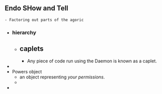 ## Endo SHow and Tell
	- Factoring out parts of the agoric
- ### hierarchy
	- ## caplets
		- Any piece of code run using the Daemon is known as a caplet.
-
- Powers object
	- an object representing *your permissions*.
	-
-